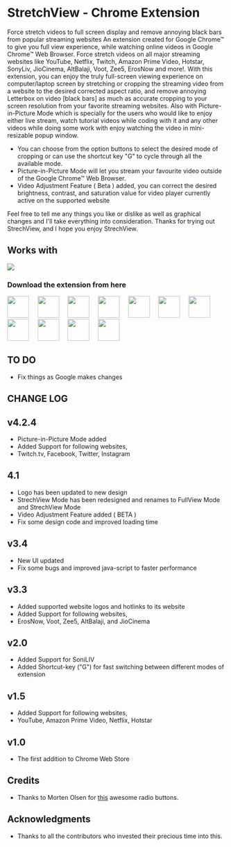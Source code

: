 # StretchView - Chrome Extension

Force stretch videos to full screen display and remove annoying black bars from popular streaming websites
An extension created for Google Chrome™ to give you full view experience, while watching online videos in Google Chrome™ Web Browser.
Force stretch videos on all major streaming websites like YouTube, Netflix, Twitch, Amazon Prime Video, Hotstar, SonyLiv, JioCinema, AltBalaji, Voot, Zee5, ErosNow and more!. 
With this extension, you can enjoy the truly full-screen viewing experience on computer/laptop screen by stretching or cropping the streaming video from a website to the desired corrected aspect ratio, and remove annoying Letterbox on video [black bars] as much as accurate cropping to your screen resolution from your favorite streaming websites. Also with Picture-in-Picture Mode which is specially for the users who would like to enjoy either live stream, watch tutorial videos while coding with it and any other videos while doing some work with enjoy watching the video in mini-resizable popup window. 

* You can choose from the option buttons to select the desired mode of cropping or can use the shortcut key "G" to cycle through all the available mode.
* Picture-in-Picture Mode will let you stream your favourite video outside of the Google Chrome™ Web Browser.
* Video Adjustment Feature ( Beta ) added, you can correct the desired brightness, contrast, and saturation value for video player currently active on the supported website

Feel free to tell me any things you like or dislike as well as graphical changes and I'll take everything into consideration. Thanks for trying out StrechView, and I hope you enjoy StrechView.

## Works with

[<img src="https://developer.chrome.com/webstore/images/ChromeWebStore_BadgeWBorder_v2_206x58.png">](https://chrome.google.com/webstore/detail/stretchview/ladceggegjmncgmjnnenegojgcinflci)

### Download the extension from here

<img src="https://images.justwatch.com/icon/52449861/s100/amazon-prime-video" height="50px">&nbsp;&nbsp;&nbsp;&nbsp;&nbsp;<img src="https://images.justwatch.com/icon/430997/s100/netflix" height="50px">&nbsp;&nbsp;&nbsp;&nbsp;&nbsp;<img src="https://upload.wikimedia.org/wikipedia/commons/thumb/2/26/Twitch_logo.svg/120px-Twitch_logo.svg.png" height="50px">&nbsp;&nbsp;&nbsp;&nbsp;&nbsp;<img src="https://images.justwatch.com/icon/59562423/s100/youtube" height="50px">&nbsp;&nbsp;&nbsp;&nbsp;&nbsp;<img src="https://images.justwatch.com/icon/85114140/s100/jio-cinema" height="50px">&nbsp;&nbsp;&nbsp;&nbsp;&nbsp;<img src="https://static.cloud.altbalaji.com/img/squarelogo.png" height="50px">&nbsp;&nbsp;&nbsp;&nbsp;&nbsp;<img src="https://images.justwatch.com/icon/4233120/s100/hotstar" height="50px">&nbsp;&nbsp;&nbsp;&nbsp;&nbsp;<img src="https://images.justwatch.com/icon/99832956/s100/sony-liv" height="50px">&nbsp;&nbsp;&nbsp;&nbsp;&nbsp;<img src="https://images.justwatch.com/icon/93795879/s100/zee5" height="50px">&nbsp;&nbsp;&nbsp;&nbsp;&nbsp;<img src="https://images.justwatch.com/icon/4233119/s100/voot" height="50px">&nbsp;&nbsp;&nbsp;&nbsp;&nbsp;<img src="https://images.justwatch.com/icon/82869265/s100/eros-now" height="50px">&nbsp;&nbsp;&nbsp;&nbsp;&nbsp;

## TO DO
- Fix things as Google makes changes

## CHANGE LOG

v4.2.4
--------------------
- Picture-in-Picture Mode added
- Added Support for following websites,
- Twitch.tv, Facebook, Twitter, Instagram

4.1
--------------------
- Logo has been updated to new design
- StrechView Mode has been redesigned and renames to FullView Mode and StrechView Mode
- Video Adjustment Feature added ( BETA )
- Fix some design code and improved loading time

v3.4
--------------------
- New UI updated
- Fix some bugs and improved java-script to faster performance

v3.3
--------------------
- Added supported website logos and hotlinks to its website
- Added Support for following websites,
- ErosNow, Voot, Zee5, AltBalaji, and JioCinema  

v2.0
--------------------
- Added Support for SoniLIV
- Added Shortcut-key ("G") for fast switching between different modes of extension 

v1.5
--------------------
- Added Support for following websites,
- YouTube, Amazon Prime Video, Netflix, Hotstar  

v1.0
--------------------
- The first addition to Chrome Web Store


## Credits

* Thanks to Morten Olsen for [this](http://codepen.io/mortenolsendk/pen/QbvBYy) awesome radio buttons.

## Acknowledgments

* Thanks to all the contributors who invested their precious time into this.

